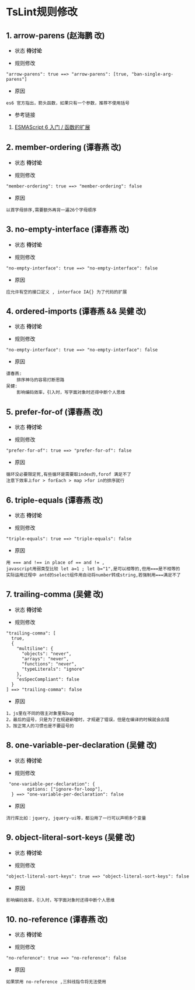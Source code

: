 # TsLint规则修改

## 1. arrow-parens (赵海鹏 改)

* 状态 **待讨论**

* 规则修改

```
"arrow-parens": true ==> "arrow-parens": [true, "ban-single-arg-parens"]
```

* 原因

```
es6 官方指出，箭头函数，如果只有一个参数，推荐不使用括号
```
* 参考链接

1. [ESMAScript 6 入门 / 函数的扩展](http://es6.ruanyifeng.com/#docs/function#%E7%AE%AD%E5%A4%B4%E5%87%BD%E6%95%B0)
	
## 2. member-ordering (谭春燕 改)

* 状态 **待讨论**

* 规则修改

```
"member-ordering": true ==> "member-ordering": false
```

* 原因

```
以首字母排序,需要额外再背一遍26个字母顺序
```
	
## 3. no-empty-interface (谭春燕 改)

* 状态 **待讨论**

* 规则修改

```
"no-empty-interface": true ==> "no-empty-interface": false
```

* 原因

```
应允许有空的接口定义 , interface IA{} 为了代码的扩展
```

## 4. ordered-imports (谭春燕 && 吴健 改)

* 状态 **待讨论**

* 规则修改

```
"no-empty-interface": true ==> "no-empty-interface": false
```

* 原因

```
谭春燕:
	排序神马的容易打断思路
吴健:
	影响编码效率，引入时，写字面对象时还得中断个人思维
```
 
## 5. prefer-for-of (谭春燕 改)

* 状态 **待讨论**

* 规则修改

```
"prefer-for-of": true ==> "prefer-for-of": false
```

* 原因

```
循环没必要限定死,有些循环是需要取index的,forof 满足不了
注意下效率上for > forEach > map >for in的排序就行
```

## 6. triple-equals (谭春燕 改)

* 状态 **待讨论**

* 规则修改

```
"triple-equals": true ==> "triple-equals": false
```

* 原因

```
用 === and !== in place of == and != , 
javascript用弱类型比较 let a=1 ; let b="1",是可以相等的,但用===是不相等的
实际运用过程中 antd的select组件用自动将number转成string,若强制用===满足不了
```

## 7. trailing-comma (吴健 改)

* 状态 **待讨论**

* 规则修改

```
"trailing-comma": [
  true,
  {
    "multiline": {
      "objects": "never",
      "arrays": "never",
      "functions": "never",
      "typeLiterals": "ignore"
    },
    "esSpecCompliant": false
  }
] ==> "trailing-comma": false
```

* 原因

```
1，js里在不同的宿主对象里有bug
2，最后的逗号，只是为了在规避新增时，才规避了错误，但是在编译的时候就会出错
3，按正常人的习惯也是不要逗号的
```

## 8. one-variable-per-declaration (吴健 改)

* 状态 **待讨论**

* 规则修改

```
 "one-variable-per-declaration": {
        options: ["ignore-for-loop"],
  } ==> "one-variable-per-declaration": false
```

* 原因

```
流行库比如：jquery, jquery-ui等，都沿用了一行可以声明多个变量
```

## 9. object-literal-sort-keys (吴健 改)

* 状态 **待讨论**

* 规则修改

```
"object-literal-sort-keys": true ==> "object-literal-sort-keys": false
```

* 原因

```
影响编码效率，引入时，写字面对象时还得中断个人思维
```

## 10. no-reference (谭春燕 改)

* 状态 **待讨论**

* 规则修改

```
"no-reference": true ==> "no-reference": false
```

* 原因

```
如果禁用 no-reference ,三斜线指令将无法使用
```



	
